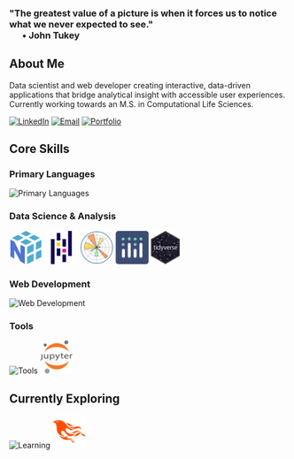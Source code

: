 ### "The greatest value of a picture is when it forces us to notice what we never expected to see." <br />&nbsp;&nbsp;&nbsp;&nbsp;&nbsp;&nbsp;• John Tukey

## About Me

Data scientist and web developer creating interactive, data-driven applications that bridge analytical insight with accessible user experiences. Currently working towards an M.S. in Computational Life Sciences.

[![LinkedIn](https://img.shields.io/badge/LinkedIn-blue?style=for-the-badge)](https://www.linkedin.com/in/aaliyah-harper/)
[![Email](https://img.shields.io/badge/Email-585191?style=for-the-badge&logo=protonmail&logoColor=white)](mailto:aeverly14@pm.me)
[![Portfolio](https://img.shields.io/badge/Portfolio-1F1F1F?style=for-the-badge&logo=googlechrome&logoColor=white)](https://aileks.dev/)

## Core Skills

### Primary Languages
<img src="https://skillicons.dev/icons?i=js,ts,py,r,julia" height="60" alt="Primary Languages" />

### Data Science & Analysis
<img src="https://github.com/devicons/devicon/blob/master/icons/numpy/numpy-original.svg" height="60" alt="Numpy" /> <img src="https://github.com/devicons/devicon/blob/master/icons/pandas/pandas-original.svg" height="60" alt="Pandas" /> <img src="https://github.com/devicons/devicon/blob/master/icons/matplotlib/matplotlib-original.svg" height="60" alt="Matplotlib" /> <img src="https://github.com/devicons/devicon/blob/master/icons/plotly/plotly-original.svg" height="60" alt="Plotly" /> <img src="https://github.com/rstudio/hex-stickers/blob/main/SVG/tidyverse.svg" height="60" alt="tidyverse" /> 

### Web Development
<img src="https://skillicons.dev/icons?i=react,express,flask,tailwind" height="60" alt="Web Development" />

### Tools
<img src="https://skillicons.dev/icons?i=docker,git,github,bash" height="60" alt="Tools" /> <img src="https://github.com/devicons/devicon/blob/master/icons/jupyter/jupyter-original-wordmark.svg" height="60" alt="Jupyter" />

## Currently Exploring
<img src="https://skillicons.dev/icons?i=elixir,solidjs" height="60" alt="Learning" /> <img src="https://raw.githubusercontent.com/devicons/devicon/refs/heads/master/icons/phoenix/phoenix-original.svg" height="60" alt="Phoenix" />
